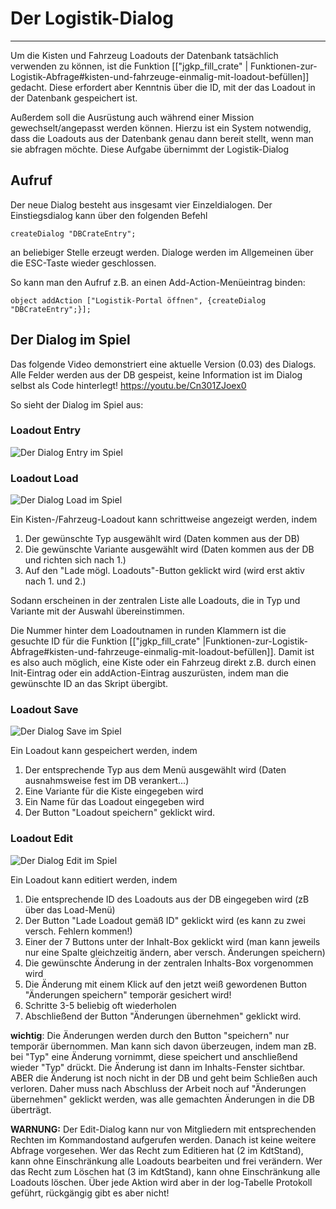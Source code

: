 # Der Logistik-Dialog
***
Um die Kisten und Fahrzeug Loadouts der Datenbank tatsächlich verwenden zu können, ist die Funktion [["jgkp_fill_crate" | Funktionen-zur-Logistik-Abfrage#kisten-und-fahrzeuge-einmalig-mit-loadout-befüllen]] gedacht. Diese erfordert aber Kenntnis über die ID, mit der das Loadout in der Datenbank gespeichert ist.

Außerdem soll die Ausrüstung auch während einer Mission gewechselt/angepasst werden können. Hierzu ist ein System notwendig, dass die Loadouts aus der Datenbank genau dann bereit stellt, wenn man sie abfragen möchte. Diese Aufgabe übernimmt der Logistik-Dialog

## Aufruf
Der neue Dialog besteht aus insgesamt vier Einzeldialogen. 
Der Einstiegsdialog kann über den folgenden Befehl
```SQF
createDialog "DBCrateEntry";
```
an beliebiger Stelle erzeugt werden. Dialoge werden im Allgemeinen über die ESC-Taste wieder geschlossen.

So kann man den Aufruf z.B. an einen Add-Action-Menüeintrag binden:
```SQF
object addAction ["Logistik-Portal öffnen", {createDialog "DBCrateEntry";}];
```

## Der Dialog im Spiel
Das folgende Video demonstriert eine aktuelle Version (0.03) des Dialogs. Alle Felder werden aus der DB gespeist, keine Information ist im Dialog selbst als Code hinterlegt!
<https://youtu.be/Cn301ZJoex0>

So sieht der Dialog im Spiel aus:
### Loadout Entry
![Der Dialog Entry im Spiel](http://i.imgur.com/u0O6Hyz.png)

### Loadout Load
![Der Dialog Load im Spiel](http://i.imgur.com/yM0HGtF.png)

Ein Kisten-/Fahrzeug-Loadout kann schrittweise angezeigt werden, indem
 1. Der gewünschte Typ ausgewählt wird (Daten kommen aus der DB)
 2. Die gewünschte Variante ausgewählt wird (Daten kommen aus der DB und richten sich nach 1.)
 3. Auf den "Lade mögl. Loadouts"-Button geklickt wird (wird erst aktiv nach 1. und 2.)

Sodann erscheinen in der zentralen Liste alle Loadouts, die in Typ und Variante mit der Auswahl übereinstimmen.

Die Nummer hinter dem Loadoutnamen in runden Klammern ist die gesuchte ID für die Funktion [["jgkp_fill_crate" |Funktionen-zur-Logistik-Abfrage#kisten-und-fahrzeuge-einmalig-mit-loadout-befüllen]]. Damit ist es also auch möglich, eine Kiste oder ein Fahrzeug direkt z.B. durch einen Init-Eintrag oder ein addAction-Eintrag auszurüsten, indem man die gewünschte ID an das Skript übergibt. 

### Loadout Save
![Der Dialog Save im Spiel](http://i.imgur.com/fxwh42s.png)

Ein Loadout kann gespeichert werden, indem
 1. Der entsprechende Typ aus dem Menü ausgewählt wird (Daten ausnahmsweise fest im DB verankert...)
 2. Eine Variante für die Kiste eingegeben wird
 3. Ein Name für das Loadout eingegeben wird
 4. Der Button "Loadout speichern" geklickt wird.

### Loadout Edit
![Der Dialog Edit im Spiel](http://i.imgur.com/udNpbfG.png)

Ein Loadout kann editiert werden, indem
 1. Die entsprechende ID des Loadouts aus der DB eingegeben wird (zB über das Load-Menü)
 2. Der Button "Lade Loadout gemäß ID" geklickt wird (es kann zu zwei versch. Fehlern kommen!)
 3. Einer der 7 Buttons unter der Inhalt-Box geklickt wird (man kann jeweils nur eine Spalte gleichzeitig ändern, aber versch. Änderungen speichern)
 4. Die gewünschte Änderung in der zentralen Inhalts-Box vorgenommen wird
 5. Die Änderung mit einem Klick auf den jetzt weiß gewordenen Button "Änderungen speichern" temporär gesichert wird!
 6. Schritte 3-5 beliebig oft wiederholen
 7. Abschließend der Button "Änderungen übernehmen" geklickt wird.

**wichtig**: Die Änderungen werden durch den Button "speichern" nur temporär übernommen. Man kann sich davon überzeugen, indem man zB. bei "Typ" eine Änderung vornimmt, diese speichert und anschließend wieder "Typ" drückt. Die Änderung ist dann im Inhalts-Fenster sichtbar. ABER die Änderung ist noch nicht in der DB und geht beim Schließen auch verloren. Daher muss nach Abschluss der Arbeit noch auf "Änderungen übernehmen" geklickt werden, was alle gemachten Änderungen in die DB überträgt.

**WARNUNG:** Der Edit-Dialog kann nur von Mitgliedern mit entsprechenden Rechten im Kommandostand aufgerufen werden. Danach ist keine weitere Abfrage vorgesehen. Wer das Recht zum Editieren hat (2 im KdtStand), kann ohne Einschränkung alle Loadouts bearbeiten und frei verändern. Wer das Recht zum Löschen hat (3 im KdtStand), kann ohne Einschränkung alle Loadouts löschen. Über jede Aktion wird aber in der log-Tabelle Protokoll geführt, rückgängig gibt es aber nicht!
